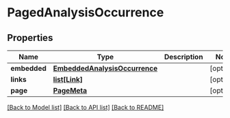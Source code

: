 # PagedAnalysisOccurrence

## Properties
Name | Type | Description | Notes
------------ | ------------- | ------------- | -------------
**embedded** | [**EmbeddedAnalysisOccurrence**](EmbeddedAnalysisOccurrence.md) |  | [optional] 
**links** | [**list[Link]**](Link.md) |  | [optional] 
**page** | [**PageMeta**](PageMeta.md) |  | [optional] 

[[Back to Model list]](../README.md#documentation-for-models) [[Back to API list]](../README.md#documentation-for-api-endpoints) [[Back to README]](../README.md)


